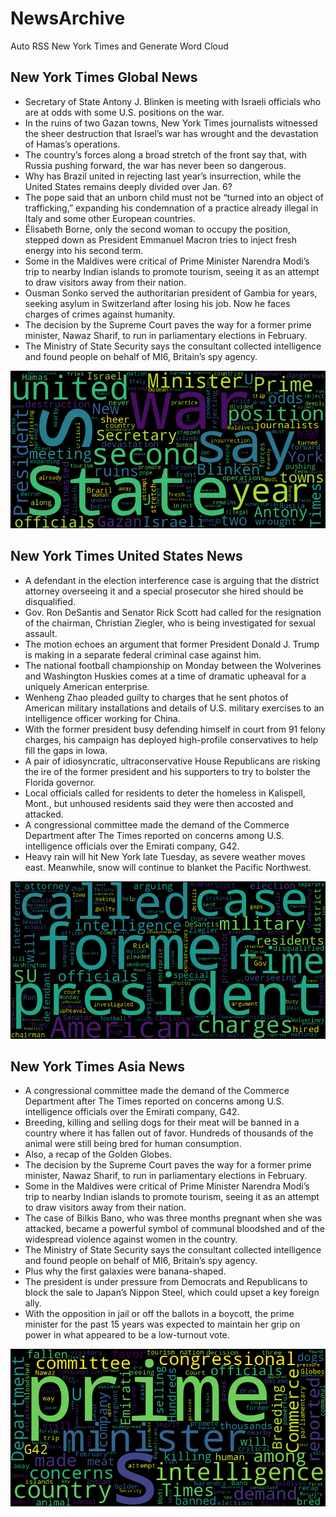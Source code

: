 # NewsArchive
Auto RSS New York Times and Generate Word Cloud

## New York Times Global News
* Secretary of State Antony J. Blinken is meeting with Israeli officials who are at odds with some U.S. positions on the war.
* In the ruins of two Gazan towns, New York Times journalists witnessed the sheer destruction that Israel’s war has wrought and the devastation of Hamas’s operations.
* The country’s forces along a broad stretch of the front say that, with Russia pushing forward, the war has never been so dangerous.
* Why has Brazil united in rejecting last year’s insurrection, while the United States remains deeply divided over Jan. 6?
* The pope said that an unborn child must not be “turned into an object of trafficking,” expanding his condemnation of a practice already illegal in Italy and some other European countries.
* Élisabeth Borne, only the second woman to occupy the position, stepped down as President Emmanuel Macron tries to inject fresh energy into his second term.
* Some in the Maldives were critical of Prime Minister Narendra Modi’s trip to nearby Indian islands to promote tourism, seeing it as an attempt to draw visitors away from their nation.
* Ousman Sonko served the authoritarian president of Gambia for years, seeking asylum in Switzerland after losing his job. Now he faces charges of crimes against humanity.
* The decision by the Supreme Court paves the way for a former prime minister, Nawaz Sharif, to run in parliamentary elections in February.
* The Ministry of State Security says the consultant collected intelligence and found people on behalf of MI6, Britain’s spy agency.

![Global](./global.png)
## New York Times United States News
* A defendant in the election interference case is arguing that the district attorney overseeing it and a special prosecutor she hired should be disqualified.
* Gov. Ron DeSantis and Senator Rick Scott had called for the resignation of the chairman, Christian Ziegler, who is being investigated for sexual assault.
* The motion echoes an argument that former President Donald J. Trump is making in a separate federal criminal case against him.
* The national football championship on Monday between the Wolverines and Washington Huskies comes at a time of dramatic upheaval for a uniquely American enterprise.
* Wenheng Zhao pleaded guilty to charges that he sent photos of American military installations and details of U.S. military exercises to an intelligence officer working for China.
* With the former president busy defending himself in court from 91 felony charges, his campaign has deployed high-profile conservatives to help fill the gaps in Iowa.
* A pair of idiosyncratic, ultraconservative House Republicans are risking the ire of the former president and his supporters to try to bolster the Florida governor.
* Local officials called for residents to deter the homeless in Kalispell, Mont., but unhoused residents said they were then accosted and attacked.
* A congressional committee made the demand of the Commerce Department after The Times reported on concerns among U.S. intelligence officials over the Emirati company, G42.
* Heavy rain will hit New York late Tuesday, as severe weather moves east. Meanwhile, snow will continue to blanket the Pacific Northwest.

![US](./usnews.png)
## New York Times Asia News
* A congressional committee made the demand of the Commerce Department after The Times reported on concerns among U.S. intelligence officials over the Emirati company, G42.
* Breeding, killing and selling dogs for their meat will be banned in a country where it has fallen out of favor. Hundreds of thousands of the animal were still being bred for human consumption.
* Also, a recap of the Golden Globes.
* The decision by the Supreme Court paves the way for a former prime minister, Nawaz Sharif, to run in parliamentary elections in February.
* Some in the Maldives were critical of Prime Minister Narendra Modi’s trip to nearby Indian islands to promote tourism, seeing it as an attempt to draw visitors away from their nation.
* The case of Bilkis Bano, who was three months pregnant when she was attacked, became a powerful symbol of communal bloodshed and of the widespread violence against women in the country.
* The Ministry of State Security says the consultant collected intelligence and found people on behalf of MI6, Britain’s spy agency.
* Plus why the first galaxies were banana-shaped.
* The president is under pressure from Democrats and Republicans to block the sale to Japan’s Nippon Steel, which could upset a key foreign ally.
* With the opposition in jail or off the ballots in a boycott, the prime minister for the past 15 years was expected to maintain her grip on power in what appeared to be a low-turnout vote.

![Asian](./asian.png)
